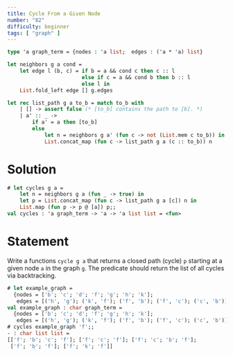 ```yaml
---
title: Cycle From a Given Node
number: "82"
difficulty: beginner
tags: [ "graph" ]
---
```


```ocaml
type 'a graph_term = {nodes : 'a list;  edges : ('a * 'a) list}

let neighbors g a cond =
    let edge l (b, c) = if b = a && cond c then c :: l
                        else if c = a && cond b then b :: l
                        else l in
    List.fold_left edge [] g.edges

let rec list_path g a to_b = match to_b with
    | [] -> assert false (* [to_b] contains the path to [b]. *)
    | a' :: _ ->
        if a' = a then [to_b]
        else
            let n = neighbors g a' (fun c -> not (List.mem c to_b)) in
            List.concat_map (fun c -> list_path g a (c :: to_b)) n
```

# Solution

```ocaml
# let cycles g a =
    let n = neighbors g a (fun _ -> true) in
    let p = List.concat_map (fun c -> list_path g a [c]) n in
    List.map (fun p -> p @ [a]) p;;
val cycles : 'a graph_term -> 'a -> 'a list list = <fun>
```

# Statement

Write a functions `cycle g a` that returns a closed path (cycle) `p`
starting at a given node `a` in the graph `g`. The predicate should
return the list of all cycles via backtracking.

```ocaml
# let example_graph =
  {nodes = ['b'; 'c'; 'd'; 'f'; 'g'; 'h'; 'k'];
   edges = [('h', 'g'); ('k', 'f'); ('f', 'b'); ('f', 'c'); ('c', 'b')]};;
val example_graph : char graph_term =
  {nodes = ['b'; 'c'; 'd'; 'f'; 'g'; 'h'; 'k'];
   edges = [('h', 'g'); ('k', 'f'); ('f', 'b'); ('f', 'c'); ('c', 'b')]}
# cycles example_graph 'f';;
- : char list list =
[['f'; 'b'; 'c'; 'f']; ['f'; 'c'; 'f']; ['f'; 'c'; 'b'; 'f'];
 ['f'; 'b'; 'f']; ['f'; 'k'; 'f']]
```
